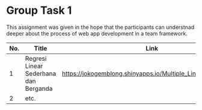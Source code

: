 # Group Task 1
This assignment was given in the hope that the participants can understnad deeper about the process of web app development in a team framework.

No. | Title | Link  | 
----|-------|-------|
1   | Regresi Linear Sederhana dan Berganda | https://jokogemblong.shinyapps.io/Multiple_Linear_Regression/
2   | etc.
